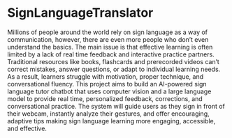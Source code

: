 # SignLanguageTranslator
Millions of people around the world rely on sign language as a way of communication, however, there are even more people who don’t even understand the basics. The main issue is that 	effective learning is often limited by a lack of real time feedback and interactive practice partners. Traditional resources like books, flashcards and prerecorded videos can’t correct mistakes, answer questions, or adapt to individual learning needs. As a result, learners struggle with motivation, proper technique, and conversational fluency.
This project aims to build an AI-powered sign language tutor chatbot that uses computer vision and a large language model  to provide real time, personalized feedback, corrections, and conversational practice.
The system will guide users as they sign in front of their webcam, instantly analyze their gestures, and offer encouraging, adaptive tips making sign language learning more engaging, accessible, and effective.


